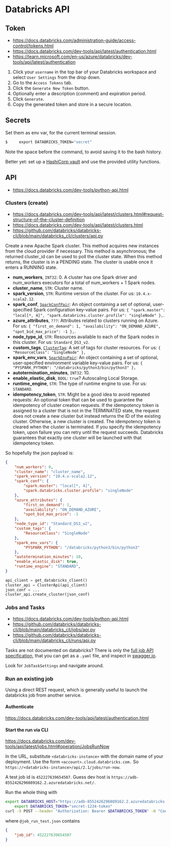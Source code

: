 # Databricks API

## Token

* https://docs.databricks.com/administration-guide/access-control/tokens.html
* https://docs.databricks.com/dev-tools/api/latest/authentication.html
* https://learn.microsoft.com/en-us/azure/databricks/dev-tools/api/latest/authentication

1. Click your `username` in the top bar of your Databricks workspace and select `User Settings` from the drop down.
1. Go to the `Access Tokens` tab.
1. Click the `Generate New Token` button.
1. Optionally enter a description (comment) and expiration period.
1. Click `Generate`.
1. Copy the generated token and store in a secure location.

## Secrets

Set them as env var, for the current terminal session.

``` bash
$     export DATABRICKS_TOKEN="secret"
```

Note the space before the command,
to avoid saving it to the bash history.

Better yet: set up a
[HashiCorp vault](https://developer.hashicorp.com/vault)
and use the provided utility functions.

## API

* https://docs.databricks.com/dev-tools/python-api.html

### Clusters (create)

* https://docs.databricks.com/dev-tools/api/latest/clusters.html#request-structure-of-the-cluster-definition
* https://docs.databricks.com/dev-tools/api/latest/clusters.html
* https://github.com/databricks/databricks-cli/blob/main/databricks_cli/clusters/api.py

Create a new Apache Spark cluster. This method acquires new instances from the cloud provider if necessary. This method is asynchronous; the returned cluster_id can be used to poll the cluster state. When this method returns, the cluster is in a PENDING state. The cluster is usable once it enters a RUNNING state.

* **num_workers**, `INT32`: 0.
    A cluster has one Spark driver and num_workers executors for a total of
    num_workers + 1 Spark nodes.
* **cluster_name**, `STR`: Cluster name.
* **spark_version**, `STR`: Runtime version of the cluster.
    For us: `10.4.x-scala2.12`.
* **spark_conf**,
    [`SparkConfPair`](https://docs.databricks.com/dev-tools/api/latest/clusters.html#clustersparkconfpair):
    An object containing a set of optional, user-specified Spark configuration key-value pairs.
    For us: `{ "spark.master": "local[*, 4]", "spark.databricks.cluster.profile": "singleNode" },`.
* **azure_attributes**, `???`: Attributes related to clusters running on Azure.
    For us: `{ "first_on_demand": 1, "availability": "ON_DEMAND_AZURE", "spot_bid_max_price": -1 },`.
* **node_type_id**, `STR`:
    Resources available to each of the Spark nodes in this cluster.
    For us: `Standard_DS3_v2`.
* **custom_tags**,
    [`ClusterTag`](https://docs.databricks.com/dev-tools/api/latest/clusters.html#clusterclustertag):
    A set of tags for cluster resources.
    For us: `{ "ResourceClass": "SingleNode" },`
* **spark_env_vars**,
    [`SparkEnvPair`](https://docs.databricks.com/dev-tools/api/latest/clusters.html#clustersparkenvpair):
    An object containing a set of optional, user-specified environment variable key-value pairs.
    For us: `{ "PYSPARK_PYTHON": "/databricks/python3/bin/python3" },`
* **autotermination_minutes**, `INT32`: 10.
* **enable_elastic_disk**, `BOOL`: `true`? Autoscaling Local Storage.
* **runtime_engine**, `STR`:
    The type of runtime engine to use.
    For us: `STANDARD`.
* **idempotency_token**, `STR`:
    Might be a good idea to avoid repeated requests:
    An optional token that can be used to guarantee the idempotency of cluster creation requests. If the idempotency token is assigned to a cluster that is not in the TERMINATED state, the request does not create a new cluster but instead returns the ID of the existing cluster. Otherwise, a new cluster is created. The idempotency token is cleared when the cluster is terminated.
    If you specify the idempotency token, upon failure you can retry until the request succeeds. Databricks guarantees that exactly one cluster will be launched with that idempotency token.

So hopefully the json payload is:

```json
{
    "num_workers": 0,
    "cluster_name": "cluster_name",
    "spark_version": "10.4.x-scala2.12",
    "spark_conf": {
        "spark.master": "local[*, 4]",
        "spark.databricks.cluster.profile": "singleNode"
    },
    "azure_attributes": {
        "first_on_demand": 1,
        "availability": "ON_DEMAND_AZURE",
        "spot_bid_max_price": -1
    },
    "node_type_id": "Standard_DS3_v2",
    "custom_tags": {
        "ResourceClass": "SingleNode"
    },
    "spark_env_vars": {
        "PYSPARK_PYTHON": "/databricks/python3/bin/python3"
    },
    "autotermination_minutes": 10,
    "enable_elastic_disk": true,
    "runtime_engine": "STANDARD",
}
```

```python
api_client = get_databricks_client()
cluster_api = ClusterApi(api_client)
json_conf = ...
cluster_api.create_cluster(json_conf)
```

### Jobs and Tasks

<!-- TODO a list job sample would be nice -->

* https://docs.databricks.com/dev-tools/python-api.html
* https://github.com/databricks/databricks-cli/blob/main/databricks_cli/jobs/api.py
* https://github.com/databricks/databricks-cli/blob/main/databricks_cli/runs/api.py

Tasks are not documented on databricks?
There is only the
[full job API specification](https://learn.microsoft.com/en-us/azure/databricks/dev-tools/api/latest/jobs),
that you can get as a `.yaml` file,
and inspect in [swagger.io](https://editor.swagger.io/).

Look for `JobTaskSettings` and navigate around.

### Run an existing job

Using a direct REST request, which is generally useful to launch the databricks job from another service.

#### Authenticate

https://docs.databricks.com/dev-tools/api/latest/authentication.html

#### Start the run via CLI

https://docs.databricks.com/dev-tools/api/latest/jobs.html#operation/JobsRunNow

In the URL, substitute `<databricks-instance>` with the domain name of your deployment. Use the form `<account>.cloud.databricks.com.`
So `https://<databricks-instance>/api/2.1/jobs/run-now`.

A test job id is `452227639654507`.
Guess dev host is `https://adb-8552426296089162.2.azuredatabricks.net/`.

Run the whole thing with

```bash
export DATABRICKS_HOST="https://adb-8552426296089162.2.azuredatabricks.net"
    export DATABRICKS_TOKEN="secret-1234-token"
curl -X POST --header "Authorization: Bearer $DATABRICKS_TOKEN" -H "Content-Type: application/json" -d @job_run_test.json $DATABRICKS_HOST/api/2.1/jobs/run-now
```

where `@job_run_test.json` contains

```json
{
    "job_id": 452227639654507
}
```